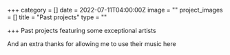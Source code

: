 +++
category = []
date = 2022-07-11T04:00:00Z
image = ""
project_images = []
title = "Past projects"
type = ""

+++
Past projects featuring some exceptional artists

And an extra thanks for allowing me to use their music here